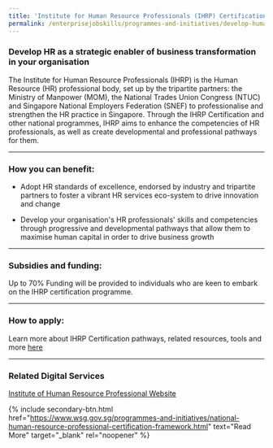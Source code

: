 ```yaml
---
title: 'Institute for Human Resource Professionals (IHRP) Certification'
permalink: /enterprisejobskills/programmes-and-initiatives/develop-human-capital/institute-for-human-resource-professionals--ihrp--certification/
---
```


### Develop HR as a strategic enabler of business transformation in your organisation

The Institute for Human Resource Professionals (IHRP) is the Human Resource (HR) professional body, set up by the tripartite partners: the Ministry of Manpower (MOM), the National Trades Union Congress (NTUC) and Singapore National Employers Federation (SNEF) to professionalise and strengthen the HR practice in Singapore. Through the IHRP Certification and other national programmes, IHRP aims to enhance the competencies of HR professionals, as well as create developmental and professional pathways for them.

---

### How you can benefit:

- Adopt HR standards of excellence, endorsed by industry and tripartite partners to foster a vibrant HR services eco-system to drive innovation and change

- Develop your organisation's HR professionals' skills and competencies through progressive and developmental pathways that allow them to maximise human capital in order to drive business growth

---

### Subsidies and funding:

Up to 70% Funding will be provided to individuals who are keen to embark on the IHRP certification programme.

---

### How to apply:

Learn more about IHRP Certification pathways, related resources, tools and more <a href="https://www.ihrp.sg/" target="_blank" rel="noopener">here</a>

---

### Related Digital Services

<a href="https://www.ihrp.sg" target="_blank" rel="noopener">Institute of Human Resource Professional Website</a>

{% include secondary-btn.html href="https://www.wsg.gov.sg/programmes-and-initiatives/national-human-resource-professional-certification-framework.html" text="Read More" target="_blank" rel="noopener" %}

<script src="/jquery/jquery.min.js"></script>
<script src="/jquery/resize-tables.js"></script>
